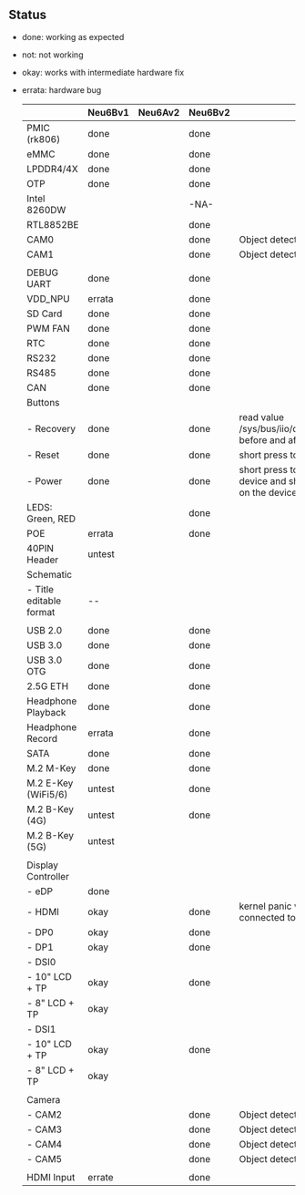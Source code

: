## Status

- done: working as expected
- not: not working
- okay: works with intermediate hardware fix
- errata: hardware bug

   |                          | Neu6Bv1 | Neu6Av2 | Neu6Bv2 | Notes      |
   |--------------------------|---------|-------- |---------|------------|
   | PMIC (rk806)             | done    |         | done    |
   | eMMC                     | done    |         | done    |
   | LPDDR4/4X		      | done    |	  | done    |
   | OTP                      | done    |         | done    |
   | Intel 8260DW	      |         |         | -NA-    |
   | RTL8852BE 	              |         |         | done    |
   | CAM0		      |         |         | done    | Object detect
   | CAM1		      |         |         | done    | Object detect
   |			      |         |         |         |
   | DEBUG UART		      | done    |         | done    |
   | VDD_NPU                  | errata  |         | done    |
   | SD Card                  | done    |         | done    |
   | PWM FAN		      | done    |         | done    |
   | RTC		      | done    |         | done    |
   | RS232		      | done    |         | done    |
   | RS485		      | done    |         | done    |
   | CAN 		      |	done    |         | done    |
   | Buttons		      |         |         |         |
   | - Recovery		      | done    |         | done    | read value /sys/bus/iio/devices/iio:device0# before and after key press
   | - Reset		      | done    |         | done    | short press to reset the device
   | - Power		      | done    |         | done    | short press to power off the device and short press to power on the device
   | LEDS: Green, RED	      |         |         | done    |
   | POE             	      | errata  |         | done    |
   | 40PIN Header             | untest  |         |         |
   | Schematic                |         |         |         |
   | - Title editable format  |  --     |         |         |
   |			      |	        |         |         |
   | USB 2.0		      | done    |         | done    |
   | USB 3.0		      | done    |         | done    |
   | USB 3.0 OTG	      | done    |         | done    |
   | 2.5G ETH		      | done    |         | done    |
   | Headphone Playback       |	done    |         | done    |
   | Headphone Record         |	errata  |         | done    |
   | SATA		      | done    |         | done    |
   | M.2 M-Key		      |	done    |         | done    |
   | M.2 E-Key (WiFi5/6)      | untest  |         | done    |
   | M.2 B-Key (4G)	      | untest  |         | done    |
   | M.2 B-Key (5G)	      | untest  |         |         |
   | 			      |         |         |         |
   | Display Controller       |         |         |         |
   | - eDP 		      | done    |         |         |
   | - HDMI                   | okay    |         | done    | kernel panic with HDMI, DP connected together
   | - DP0		      | okay    |         | done    |
   | - DP1                    | okay    |         | done    |
   | - DSI0                   |         |         |         |
   |   - 10" LCD + TP         | okay    |         | done    |
   |   - 8" LCD + TP          | okay    |         |         |
   | - DSI1                   |         |         |         |
   |   - 10" LCD + TP         | okay    |         | done    |
   |   - 8" LCD + TP          | okay    |         |         |
   |			      |	        |         |         |
   | Camera		      |         |         |         |
   | - CAM2		      |         |         | done    | Object detect
   | - CAM3		      |         |         | done    | Object detect
   | - CAM4		      |         |         | done    | Object detect
   | - CAM5		      |         |         | done    | Object detect
   |                          |         |         |         |
   | HDMI Input               | errate  |         | done    |
